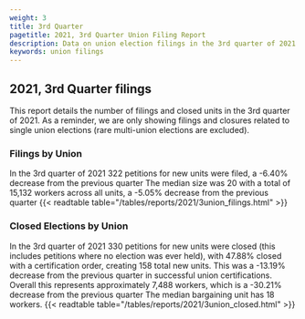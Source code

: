 ```yaml
---
weight: 3
title: 3rd Quarter
pagetitle: 2021, 3rd Quarter Union Filing Report
description: Data on union election filings in the 3rd quarter of 2021
keywords: union filings
---
```


## 2021, 3rd Quarter filings

This report details the number of filings and closed units in the 3rd quarter of 2021. As a reminder, we are only showing filings and closures related to single union elections (rare multi-union elections are excluded).

### Filings by Union
In the 3rd quarter of 2021 322 petitions for new units were filed, a -6.40% decrease from the previous quarter The median size was 20 with a total of 15,132 workers across all units, a -5.05% decrease from the previous quarter
{{< readtable table="/tables/reports/2021/3union_filings.html" >}}

### Closed Elections by Union
In the 3rd quarter of 2021 330 petitions for new units were closed (this includes petitions where no election was ever held), with 47.88% closed with a certification order, creating 158 total new units. This was a -13.19% decrease from the previous quarter in successful union certifications. Overall this represents approximately 7,488 workers, which is a -30.21% decrease from the previous quarter The median bargaining unit has 18 workers.
{{< readtable table="/tables/reports/2021/3union_closed.html" >}}

